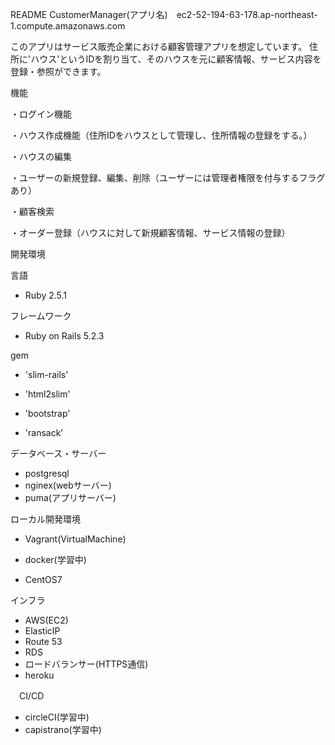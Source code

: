  README
CustomerManager(アプリ名)　ec2-52-194-63-178.ap-northeast-1.compute.amazonaws.com

このアプリはサービス販売企業における顧客管理アプリを想定しています。
住所に'ハウス'というIDを割り当て、そのハウスを元に顧客情報、サービス内容を
登録・参照ができます。

機能


・ログイン機能


・ハウス作成機能（住所IDをハウスとして管理し、住所情報の登録をする。）


・ハウスの編集


・ユーザーの新規登録、編集、削除（ユーザーには管理者権限を付与するフラグあり）


・顧客検索


・オーダー登録（ハウスに対して新規顧客情報、サービス情報の登録）


開発環境


 言語
 
 
  - Ruby 2.5.1
  
  
 フレームワーク
 
 
  - Ruby on Rails 5.2.3
  
  
 gem
 
 
  - 'slim-rails'
  
  
  - 'html2slim'
  
  
  - 'bootstrap'
  
  
  - 'ransack'
  
  
 データベース・サーバー
 
 
  - postgresql
  - nginex(webサーバー)
  - puma(アプリサーバー)
  
  
 ローカル開発環境
 
 
  - Vagrant(VirtualMachine)
  
  - docker(学習中)
  
  
  - CentOS7
  
  
 インフラ
 
  - AWS(EC2)
   - ElasticIP
   - Route 53
   - RDS
   - ロードバランサー(HTTPS通信)
  - heroku
  
　CI/CD
   - circleCI(学習中)
   - capistrano(学習中)
